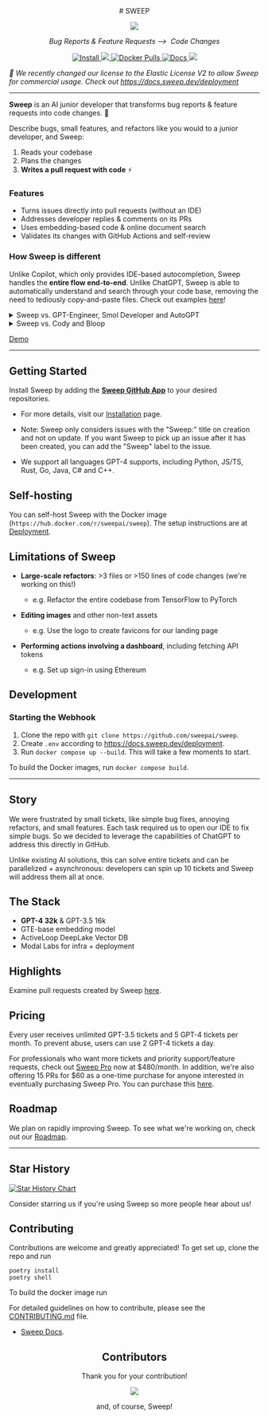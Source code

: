 <center># SWEEP</center>

<p align="center">
    <img src="https://github.com/sweepai/sweep/assets/26889185/39d500fc-9276-402c-9ec7-3e61f57ad233">
</p>
<p align="center">
    <i>Bug Reports & Feature Requests ⟶&nbsp; Code Changes</i>
</p>
<p align="center">
    <a href="https://github.com/apps/sweep-ai">
        <img alt="Install" src="https://img.shields.io/badge/Install-GitHub App-purple?link=https://github.com/apps/sweep-ai">
    </a>
    <a href="https://discord.gg/sweep">
        <img src="https://dcbadge.vercel.app/api/server/sweep?style=flat" />
    </a>
    <a href="https://hub.docker.com/r/sweepai/sweep">
        <img alt="Docker Pulls" src="https://img.shields.io/docker/pulls/sweepai/sweep" />
    </a>
    <a href="https://docs.sweep.dev/">
        <img alt="Docs" src="https://img.shields.io/badge/Docs-docs.sweep.dev-blue?link=https%3A%2F%2Fdocs.sweep.dev">
    </a>
    <a href="https://github.com/sweepai/sweep">
        <img src="https://img.shields.io/github/commit-activity/m/sweepai/sweep" />
    </a>
</p>

*🎉 We recently changed our license to the Elastic License V2 to allow Sweep for commercial usage. Check out https://docs.sweep.dev/deployment*

---

<b>Sweep</b> is an AI junior developer that transforms bug reports & feature requests into code changes. :robot:

Describe bugs, small features, and refactors like you would to a junior developer, and Sweep:
1. Reads your codebase
2. Plans the changes
3. **Writes a pull request with code** ⚡

### Features

* Turns issues directly into pull requests (without an IDE)
* Addresses developer replies & comments on its PRs
* Uses embedding-based code & online document search
* Validates its changes with GitHub Actions and self-review

### How Sweep is different

Unlike Copilot, which only provides IDE-based autocompletion, Sweep handles the **entire flow end-to-end**. Unlike ChatGPT, Sweep is able to automatically understand and search through your code base, removing the need to tediously copy-and-paste files. Check out examples [here](https://docs.sweep.dev/about/examples)!

<details>
    <summary>
        Sweep vs. GPT-Engineer, Smol Developer and AutoGPT
    </summary>
    Sweep is built to improve on an existing codebase, which is a more frequent and higher need, than generating boilerplate, which is mostly a solved problem since you can just fork existing boilerplates.
</details>

<details>
    <summary>
        Sweep vs. Cody and Bloop
    </summary>
    We do more than just chat-with-your-code by actually writing code changes.
</details>

[Demo](https://github.com/sweepai/sweep/assets/44910023/365ec29f-7317-40a7-9b5e-0af02f2b0e47)

---

## Getting Started

Install Sweep by adding the [**Sweep GitHub App**](https://github.com/apps/sweep-ai) to your desired repositories.

* For more details, visit our [Installation](docs/installation.md) page.

* Note: Sweep only considers issues with the "Sweep:" title on creation and not on update. If you want Sweep to pick up an issue after it has been created, you can add the "Sweep" label to the issue.

* We support all languages GPT-4 supports, including Python, JS/TS, Rust, Go, Java, C# and C++.

## Self-hosting

You can self-host Sweep with the Docker image (`https://hub.docker.com/r/sweepai/sweep`). The setup instructions are at [Deployment](https://docs.sweep.dev/deployment).

## Limitations of Sweep

* **Large-scale refactors**: >3 files or >150 lines of code changes (we're working on this!)
    * e.g. Refactor the entire codebase from TensorFlow to PyTorch

* **Editing images** and other non-text assets
    * e.g. Use the logo to create favicons for our landing page

* **Performing actions involving a dashboard**, including fetching API tokens
    * e.g. Set up sign-in using Ethereum

## Development

### Starting the Webhook
1. Clone the repo with `git clone https://github.com/sweepai/sweep`.
2. Create `.env` according to https://docs.sweep.dev/deployment.
3. Run `docker compose up --build`. This will take a few moments to start.

To build the Docker images, run `docker compose build`.

---

## Story

We were frustrated by small tickets, like simple bug fixes, annoying refactors, and small features. Each task required us to open our IDE to fix simple bugs. So we decided to leverage the capabilities of ChatGPT to address this directly in GitHub.

Unlike existing AI solutions, this can solve entire tickets and can be parallelized + asynchronous: developers can spin up 10 tickets and Sweep will address them all at once.

## The Stack
- **GPT-4 32k** & GPT-3.5 16k
- GTE-base embedding model
- ActiveLoop DeepLake Vector DB
- Modal Labs for infra + deployment

## Highlights
Examine pull requests created by Sweep [here](https://docs.sweep.dev/about/examples).

## Pricing
Every user receives unlimited GPT-3.5 tickets and 5 GPT-4 tickets per month. To prevent abuse, users can use 2 GPT-4 tickets a day.

For professionals who want more tickets and priority support/feature requests, check out [Sweep Pro](https://buy.stripe.com/6oE5npbGVbhC97afZ4) now at $480/month. In addition, we're also offering 15 PRs for $60 as a one-time purchase for anyone interested in eventually purchasing Sweep Pro. You can purchase this [here](https://buy.stripe.com/7sI4jlaCR3PaabebIP).

## Roadmap
We plan on rapidly improving Sweep. To see what we're working on, check out our [Roadmap](https://docs.sweep.dev/roadmap).

---

## Star History

[![Star History Chart](https://api.star-history.com/svg?repos=sweepai/sweep&type=Date)](https://star-history.com/#sweepai/sweep&Date)

Consider starring us if you're using Sweep so more people hear about us!

## Contributing

Contributions are welcome and greatly appreciated! To get set up, clone the repo and run

```
poetry install
poetry shell
```

To build the docker image run

For detailed guidelines on how to contribute, please see the [CONTRIBUTING.md](CONTRIBUTING.md) file.
* [Sweep Docs](https://docs.sweep.dev/).


<h2 align="center">
    Contributors
</h2>
<p align="center">
    Thank you for your contribution!
</p>
<p align="center">
    <a href="https://github.com/sweepai/sweep/graphs/contributors">
      <img src="https://contrib.rocks/image?repo=sweepai/sweep" />
    </a>
</p>
<p align="center">
    and, of course, Sweep!
</p>

